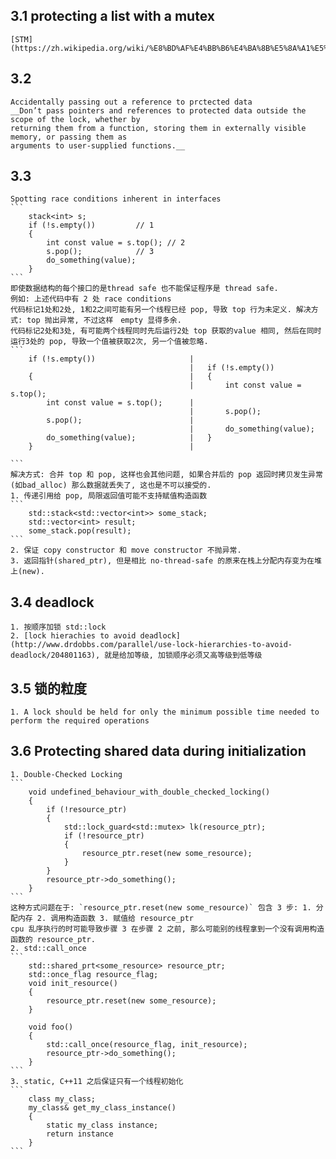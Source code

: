 ## 3.1 protecting a list with a mutex
    [STM](https://zh.wikipedia.org/wiki/%E8%BD%AF%E4%BB%B6%E4%BA%8B%E5%8A%A1%E5%86%85%E5%AD%98)
## 3.2 
    Accidentally passing out a reference to prctected data
    __Don’t pass pointers and references to protected data outside the scope of the lock, whether by
    returning them from a function, storing them in externally visible memory, or passing them as
    arguments to user-supplied functions.__

## 3.3
    Spotting race conditions inherent in interfaces
    ```
        stack<int> s;
        if (!s.empty())         // 1
        {
            int const value = s.top(); // 2
            s.pop();            // 3
            do_something(value);
        }
    ```
    即使数据结构的每个接口的是thread safe 也不能保证程序是 thread safe.
    例如: 上述代码中有 2 处 race conditions
    代码标记1处和2处, 1和2之间可能有另一个线程已经 pop, 导致 top 行为未定义. 解决方式: top 抛出异常, 不过这样　empty 显得多余.
    代码标记2处和3处, 有可能两个线程同时先后运行2处 top 获取的value 相同, 然后在同时运行3处的 pop, 导致一个值被获取2次, 另一个值被忽略.
    ```
        if (!s.empty())                     |       
                                            |   if (!s.empty())
        {                                   |   {
                                            |       int const value = s.top();
            int const value = s.top();      |
                                            |       s.pop();
            s.pop();                        |       
                                            |       do_something(value);
            do_something(value);            |   }
        }                                   |

    ```
    解决方式: 合并 top 和 pop, 这样也会其他问题, 如果合并后的 pop 返回时拷贝发生异常(如bad_alloc) 那么数据就丢失了, 这也是不可以接受的.
    1. 传递引用给 pop, 局限返回值可能不支持赋值构造函数
    ```
        std::stack<std::vector<int>> some_stack;
        std::vector<int> result;
        some_stack.pop(result);
    ```
    2. 保证 copy constructor 和 move constructor 不抛异常.
    3. 返回指针(shared_ptr), 但是相比 no-thread-safe 的原来在栈上分配内存变为在堆上(new).
## 3.4 deadlock
    1. 按顺序加锁 std::lock
    2. [lock hierachies to avoid deadlock](http://www.drdobbs.com/parallel/use-lock-hierarchies-to-avoid-deadlock/204801163), 就是给加等级, 加锁顺序必须又高等级到低等级

## 3.5 锁的粒度
    1. A lock should be held for only the minimum possible time needed to perform the required operations

## 3.6 Protecting shared data during initialization
    1. Double-Checked Locking
    ```
        void undefined_behaviour_with_double_checked_locking()
        {
            if (!resource_ptr)
            {
                std::lock_guard<std::mutex> lk(resource_ptr);
                if (!resource_ptr)
                {
                    resource_ptr.reset(new some_resource);
                }
            }
            resource_ptr->do_something();
        }
    ```
    这种方式问题在于: `resource_ptr.reset(new some_resource)` 包含 3 步: 1. 分配内存 2. 调用构造函数 3. 赋值给 resource_ptr  
    cpu 乱序执行的时可能导致步骤 3 在步骤 2 之前, 那么可能别的线程拿到一个没有调用构造函数的 resource_ptr.
    2. std::call_once
    ```
        std::shared_prt<some_resource> resource_ptr;
        std::once_flag resource_flag;
        void init_resource()
        {
            resource_ptr.reset(new some_resource);
        }

        void foo()
        {
            std::call_once(resource_flag, init_resource);
            resource_ptr->do_something();
        }
    ```
    3. static, C++11 之后保证只有一个线程初始化
    ```
        class my_class;
        my_class& get_my_class_instance()
        {
            static my_class instance;
            return instance
        }
    ```
    
